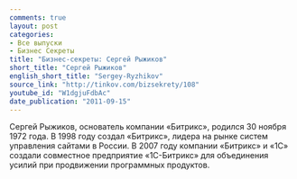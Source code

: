 ```yaml
---
comments: true
layout: post
categories:
- Все выпуски
- Бизнес Секреты
title: "Бизнес-секреты: Сергей Рыжиков"
short_title: "Сергей Рыжиков"
english_short_title: "Sergey-Ryzhikov"
source_link: "http://tinkov.com/bizsekrety/108"
youtube_id: "W1dgjuFdbAc"
date_publication: "2011-09-15"
---
```

Сергей Рыжиков, основатель компании «Битрикс», родился 30 ноября 1972 года. В 1998 году создал «Битрикс», лидера на рынке систем управления сайтами в России. В 2007 году компании «Битрикс» и «1С» создали совместное предприятие «1С-Битрикс» для объединения усилий при продвижении программных продуктов.
